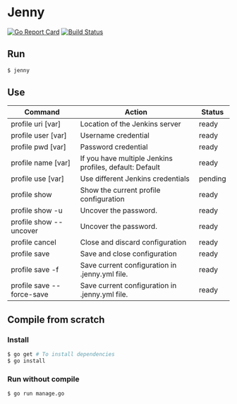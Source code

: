 # Jenny
[![Go Report Card](https://goreportcard.com/badge/github.com/jorgechato/jenny)](https://goreportcard.com/report/github.com/jorgechato/jenny) [![Build Status](https://travis-ci.org/jorgechato/jenny.svg?branch=master)](https://travis-ci.org/jorgechato/jenny)
## Run
```bash
$ jenny
```
## Use
Command | Action | Status
--- | --- | ---
profile uri [var] | Location of the Jenkins server | ready
profile user [var] | Username credential | ready
profile pwd [var] | Password credential | ready
profile name [var] | If you have multiple Jenkins profiles, default: Default | ready
profile use [var] | Use different Jenkins credentials | pending
profile show | Show the current profile configuration | ready
profile show -u | Uncover the password. | ready
profile show --uncover | Uncover the password. | ready
profile cancel | Close and discard configuration | ready
profile save | Save and close configuration | ready
profile save -f | Save current configuration in .jenny.yml file. | ready
profile save --force-save | Save current configuration in .jenny.yml file. | ready

## Compile from scratch
### Install
```bash
$ go get # To install dependencies
$ go install
```
### Run without compile
```bash
$ go run manage.go
```
